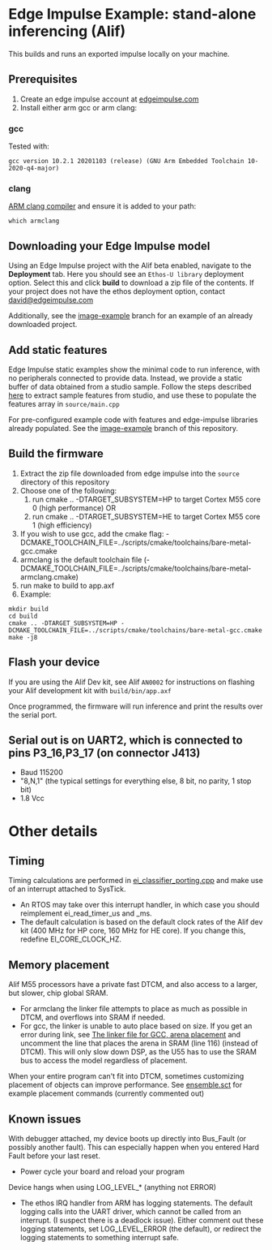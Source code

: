 # Edge Impulse Example: stand-alone inferencing (Alif)

This builds and runs an exported impulse locally on your machine. 

## Prerequisites
1. Create an edge impulse account at [edgeimpulse.com](https://www.edgeimpulse.com/)
2. Install either arm gcc or arm clang:

### gcc
Tested with:
```
gcc version 10.2.1 20201103 (release) (GNU Arm Embedded Toolchain 10-2020-q4-major)
```

### clang
[ARM clang compiler](https://developer.arm.com/tools-and-software/embedded/arm-compiler/downloads/version-6) and ensure it is added to your path:
```
which armclang
```

## Downloading your Edge Impulse model
Using an Edge Impulse project with the Alif beta enabled, navigate to the **Deployment** tab. Here you should see an `Ethos-U library` deployment option. Select this and click **build** to download a zip file of the contents. If your project does not have the ethos deployment option, contact [david@edgeimpulse.com](david@edgeimpulse.com)

Additionally, see the [image-example](https://github.com/edgeimpulse/example-standalone-inferencing-alif/tree/image-example) branch for an example of an already downloaded project.

## Add static features
Edge Impulse static examples show the minimal code to run inference, with no peripherals connected to provide data. Instead, we provide a static buffer of data obtained from a studio sample. Follow the steps described [here](https://docs.edgeimpulse.com/docs/running-your-impulse-locally-zephyr#running-the-impulse) to extract sample features from studio, and use these to populate the features array in `source/main.cpp`

For pre-configured example code with features and edge-impulse libraries already populated. See the [image-example](https://github.com/edgeimpulse/example-standalone-inferencing-alif/tree/image-example) branch of this repository.

## Build the firmware
1. Extract the zip file downloaded from edge impulse into the `source` directory of this repository
2. Choose one of the following:
    1. run cmake .. -DTARGET_SUBSYSTEM=HP to target Cortex M55 core 0 (high performance) OR
    2. run cmake .. -DTARGET_SUBSYSTEM=HE to target Cortex M55 core 1 (high efficiency)
3. If you wish to use gcc, add the cmake flag: -DCMAKE_TOOLCHAIN_FILE=../scripts/cmake/toolchains/bare-metal-gcc.cmake
4. armclang is the default toolchain file (-DCMAKE_TOOLCHAIN_FILE=../scripts/cmake/toolchains/bare-metal-armclang.cmake)
5. run make to build to app.axf
6. Example:
```
mkdir build
cd build
cmake .. -DTARGET_SUBSYSTEM=HP -DCMAKE_TOOLCHAIN_FILE=../scripts/cmake/toolchains/bare-metal-gcc.cmake
make -j8
```

## Flash your device
If you are using the Alif Dev kit, see Alif `AN0002` for instructions on flashing your Alif development kit with `build/bin/app.axf`

Once programmed, the firmware will run inference and print the results over the serial port.

## Serial out is on UART2, which is connected to pins P3_16,P3_17 (on connector J413)

- Baud 115200
- "8,N,1" (the typical settings for everything else, 8 bit, no parity, 1 stop bit)
- 1.8 Vcc

# Other details

## Timing

Timing calculations are performed in [ei_classifier_porting.cpp](source/ei_classifier_porting.cpp) and make use of an interrupt attached to SysTick.
- An RTOS may take over this interrupt handler, in which case you should reimplement ei_read_timer_us and _ms.
- The default calculation is based on the default clock rates of the Alif dev kit (400 MHz for HP core, 160 MHz for HE core).  If you change this, redefine EI_CORE_CLOCK_HZ.

## Memory placement

Alif M55 processors have a private fast DTCM, and also access to a larger, but slower, chip global SRAM.
- For armclang the linker file attempts to place as much as possible in DTCM, and overflows into SRAM if needed.
- For gcc, the linker is unable to auto place based on size.  If you get an error during link, see [The linker file for GCC, arena placement](ensemble.ld#L116) and uncomment the line that places the arena in SRAM (line 116) (instead of DTCM).  This will only slow down DSP, as the U55 has to use the SRAM bus to access the model regardless of placement.

When your entire program can't fit into DTCM, sometimes customizing placement of objects can improve performance.
See [ensemble.sct](ensemble.sct) for example placement commands (currently commented out)

## Known issues

With debugger attached, my device boots up directly into Bus_Fault (or possibly another fault).  This can especially happen when you entered Hard Fault before your last reset.

- Power cycle your board and reload your program

Device hangs when using LOG_LEVEL_* (anything not ERROR)
- The ethos IRQ handler from ARM has logging statements.  The default logging calls into the UART driver, which cannot be called from an interrupt. (I suspect there is a deadlock issue). Either comment out these logging statements, set LOG_LEVEL_ERROR (the default), or redirect the logging statements to something interrupt safe.